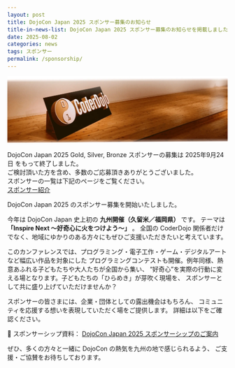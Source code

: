 ```yaml
---
layout: post
title: DojoCon Japan 2025 スポンサー募集のお知らせ
title-in-news-list: DojoCon Japan 2025 スポンサー募集のお知らせを掲載しました
date: 2025-08-02
categories: news
tags: スポンサー
permalink: /sponsorship/
---
```

<img src="/img/common/coderdojo-nameplate.webp" class="mb-4" loading="lazy" alt="DojoCon Japan Cover Photo"
  title="DojoCon Japan Cover Photo" />

<p class="border rounded px-5 py-3 mb-5">
  DojoCon Japan 2025 Gold, Silver, Bronze スポンサーの募集は 2025年9月24日 をもって終了しました。<br>
  ご検討頂いた方を含め、多数のご応募頂きありがとうございました。<br>
  スポンサーの一覧は下記のページをご覧ください。<br>
  <a href='/sponsorship/list/'>スポンサー紹介</a>
</p>

<p class="mb-4">DojoCon Japan 2025 のスポンサー募集を開始いたしました。</p>

<p class="mb-4">
  今年は DojoCon Japan 史上初の <strong>九州開催（久留米／福岡県）</strong> です。
  テーマは <strong>「Inspire Next 〜好奇心に火をつけよう〜」</strong> 。
  全国の CoderDojo 関係者だけでなく、地域にゆかりのある方々にもぜひご支援いただきたいと考えています。
</p>

<p class="mb-4">
  このカンファレンスでは、プログラミング・電子工作・ゲーム・デジタルアートなど幅広い作品を対象にした
  プログラミングコンテストも開催。例年同様、熱意あふれる子どもたちや大人たちが全国から集い、
  “好奇心”を実際の行動に変える場となります。子どもたちの「ひらめき」が芽吹く現場を、
  スポンサーとして共に盛り上げていただけませんか？
</p>

<p class="mb-4">
  スポンサーの皆さまには、企業・団体としての露出機会はもちろん、
  コミュニティを応援する想いを表現していただく場をご提供します。
  詳細は以下をご確認ください。
</p>

<p class="mb-4">
  📄 スポンサーシップ資料：
  <a
    href="https://docs.google.com/presentation/d/e/2PACX-1vQXISTPjb4fNbsUQZL9vyQtYrAvrLUZ3tgH3j9uEljyCmg5YJgWaNleI8DEOCHIP8fj6tJb01Emc93D/pub">
    DojoCon Japan 2025 スポンサーシップのご案内
  </a>
</p>

<p>
  ぜひ、多くの方々と一緒に DojoCon の熱気を九州の地で感じられるよう、
  ご支援・ご協賛をお待ちしております。
</p>
